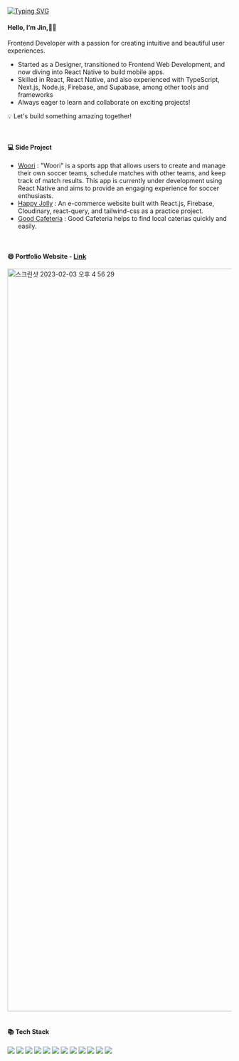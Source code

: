 <a href="https://www.parkjin.dev/"><img src="https://readme-typing-svg.demolab.com?font=Fira+Code&pause=1000&color=FEAE2E&width=435&lines=Welcome+to+my+page~!" alt="Typing SVG" /></a>
<h4>
   Hello, I’m Jin,👋🏻 
</h4>
<p>
Frontend Developer with a passion for creating intuitive and beautiful user experiences.
</p>
<ul>
   <li>
      Started as a Designer, transitioned to Frontend Web Development, and now diving into React Native to build mobile apps.
   </li>
   <li>
     Skilled in React, React Native, and also experienced with TypeScript, Next.js, Node.js, Firebase, and Supabase, among other tools and frameworks
   </li>
   <li>
   Always eager to learn and collaborate on exciting projects!
   </li>
</ul>
<p>
   💡 Let's build something amazing together!
</p>
</br>
<h4>
💻 Side Project
</h4>
<ul>
<li>
<a href="https://woori-three.vercel.app">Woori</a> : 
   "Woori" is a sports app that allows users to create and manage their own soccer teams, schedule matches with other teams, and keep track of match results. This app is currently under development using React Native and aims to provide an engaging experience for soccer enthusiasts.
</li>
   
   <li>
<a href="https://github.com/jinpark0625/react_shop">Happy Jolly</a> : 
   An e-commerce website built with React.js, Firebase, Cloudinary, react-query, and tailwind-css as a practice project.
</li>
<li>
<a href="https://github.com/cafeteria-team">Good Cafeteria</a> : Good Cafeteria helps to find local caterias quickly and easily.
</li>
</ul>
</br>
<div>
   <h4>😄 Portfolio Website - <a href="https://www.parkjin.dev/">Link</a></h4>
   <img width="1668" alt="스크린샷 2023-02-03 오후 4 56 29" src="https://user-images.githubusercontent.com/69961780/216718684-45749d0d-ecde-417b-8892-abf7e92d6a4f.png">
</div>
</br>
<h4>
📚 Tech Stack
</h4>
<div>
  <img src="https://img.shields.io/badge/JavaScript-web-F7DF1E?style=flat&logo=javaScript&logoColor=F7DF1E"/>
  <img src="https://img.shields.io/badge/React-web-61DAFB?style=flat&logo=react&logoColor=61DAFB"/>
  <img src="https://img.shields.io/badge/Redux-web-764ABC?style=flat&logo=redux&logoColor=764ABC"/>
  <img src="https://img.shields.io/badge/Next.js-web-000000?style=flat&logo=Next.js&logoColor=000000"/>
  <img src="https://img.shields.io/badge/ReactNative-mobile-61DAFB?style=flat&logo=react&logoColor=61DAFB"/>
   <img src="https://img.shields.io/badge/Neutralinojs-Desktop-F89901?style=flat&logo=neutralinojs&logoColor=FFFFFF"/>
  <img src="https://img.shields.io/badge/TypeScript-language-3178C6?style=flat&logo=storybook&logoColor=3178C6"/>
  <img src="https://img.shields.io/badge/Storybook-ui-FF4785?style=flat&logo=storybook&logoColor=FF4785"/>
  <img src="https://img.shields.io/badge/StyledComponents-cssInJs-DB7093?style=flat&logo=styled-components&logoColor=DB7093"/>
  <img src="https://img.shields.io/badge/BootStrap-cssInJs-7952B3?style=flat&logo=Bootstrap&logoColor=7952B3"/>
  <img src="https://img.shields.io/badge/TailWindCss-cssInJs-06B6D4?style=flat&logo=Bootstrap&logoColor=06B6D4"/>
  <img src="https://img.shields.io/badge/Three.js-cssInJs-000000?style=flat&logo=Three.js&logoColor=000000"/>
</div>

